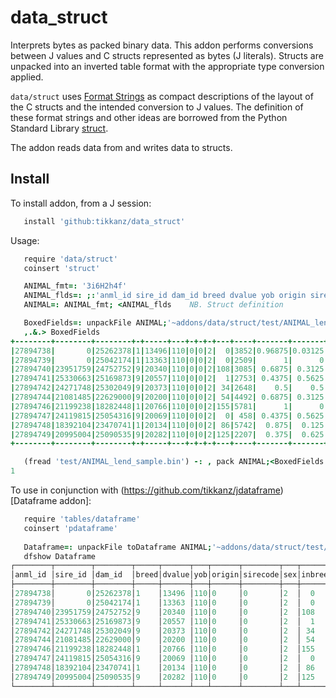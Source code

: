 # data_struct
Interprets bytes as packed binary data.
This addon performs conversions between J values and C structs represented as bytes (J literals).
Structs are unpacked into an inverted table format with the appropriate type conversion applied.

`data/struct` uses [Format Strings](https://docs.python.org/3/library/struct.html#format-characters) as compact descriptions of the layout of the C structs and the intended conversion to J values. The definition of these format strings and other ideas are borrowed from the Python Standard Library [struct](https://docs.python.org/3/library/struct.html).

The addon reads data from and writes data to structs.

## Install
To install addon, from a J session:
```j
   install 'github:tikkanz/data_struct'
```

Usage:
```j
   require 'data/struct'
   coinsert 'struct'

   ANIMAL_fmt=: '3i6H2h4f'
   ANIMAL_flds=: ;:'anml_id sire_id dam_id breed dvalue yob origin sirecode sex inbreed hol prop_hf prop_jer prop_ayr prop_other'
   ANIMAL=: ANIMAL_fmt; <ANIMAL_flds    NB. Struct definition

   BoxedFields=: unpackFile ANIMAL;'~addons/data/struct/test/ANIMAL_lend_sample.bin'
   ,.&.> BoxedFields
+--------+--------+--------+-+-----+---+-+-+-+---+----+-------+-------+-+-+
|27894738|       0|25262378|1|13496|110|0|0|2|  0|3852|0.96875|0.03125|0|0|
|27894739|       0|25042174|1|13363|110|0|0|2|  0|2509|      1|      0|0|0|
|27894740|23951759|24752752|9|20340|110|0|0|2|108|3085| 0.6875| 0.3125|0|0|
|27894741|25330663|25169873|9|20557|110|0|0|2|  1|2753| 0.4375| 0.5625|0|0|
|27894742|24271748|25302049|9|20373|110|0|0|2| 34|2648|    0.5|    0.5|0|0|
|27894744|21081485|22629000|9|20200|110|0|0|2| 54|4492| 0.6875| 0.3125|0|0|
|27894746|21199238|18282448|1|20766|110|0|0|2|155|5781|      1|      0|0|0|
|27894747|24119815|25054316|9|20069|110|0|0|2|  0| 458| 0.4375| 0.5625|0|0|
|27894748|18392104|23470741|1|20134|110|0|0|2| 86|5742|  0.875|  0.125|0|0|
|27894749|20995004|25090535|9|20282|110|0|0|2|125|2207|  0.375|  0.625|0|0|
+--------+--------+--------+-+-----+---+-+-+-+---+----+-------+-------+-+-+

   (fread 'test/ANIMAL_lend_sample.bin') -: , pack ANIMAL;<BoxedFields  NB. recreate binary
1
```

To use in conjunction with (https://github.com/tikkanz/jdataframe)[Dataframe addon]:
```j
   require 'tables/dataframe'
   coinsert 'pdataframe'
   
   Dataframe=: unpackFile toDataframe ANIMAL;'~addons/data/struct/test/ANIMAL_lend_sample.bin'
   dfshow Dataframe
┌────────┬────────┬────────┬─────┬──────┬───┬──────┬────────┬───┬───────┬────┬───────┬────────┬────────┬──────────┐
│anml_id │sire_id │dam_id  │breed│dvalue│yob│origin│sirecode│sex│inbreed│hol │prop_hf│prop_jer│prop_ayr│prop_other│
├────────┼────────┼────────┼─────┼──────┼───┼──────┼────────┼───┼───────┼────┼───────┼────────┼────────┼──────────┤
│27894738│       0│25262378│1    │13496 │110│0     │0       │2  │  0    │3852│0.96875│0.03125 │0       │0         │
│27894739│       0│25042174│1    │13363 │110│0     │0       │2  │  0    │2509│      1│      0 │0       │0         │
│27894740│23951759│24752752│9    │20340 │110│0     │0       │2  │108    │3085│ 0.6875│ 0.3125 │0       │0         │
│27894741│25330663│25169873│9    │20557 │110│0     │0       │2  │  1    │2753│ 0.4375│ 0.5625 │0       │0         │
│27894742│24271748│25302049│9    │20373 │110│0     │0       │2  │ 34    │2648│    0.5│    0.5 │0       │0         │
│27894744│21081485│22629000│9    │20200 │110│0     │0       │2  │ 54    │4492│ 0.6875│ 0.3125 │0       │0         │
│27894746│21199238│18282448│1    │20766 │110│0     │0       │2  │155    │5781│      1│      0 │0       │0         │
│27894747│24119815│25054316│9    │20069 │110│0     │0       │2  │  0    │ 458│ 0.4375│ 0.5625 │0       │0         │
│27894748│18392104│23470741│1    │20134 │110│0     │0       │2  │ 86    │5742│  0.875│  0.125 │0       │0         │
│27894749│20995004│25090535│9    │20282 │110│0     │0       │2  │125    │2207│  0.375│  0.625 │0       │0         │
└────────┴────────┴────────┴─────┴──────┴───┴──────┴────────┴───┴───────┴────┴───────┴────────┴────────┴──────────┘
```
